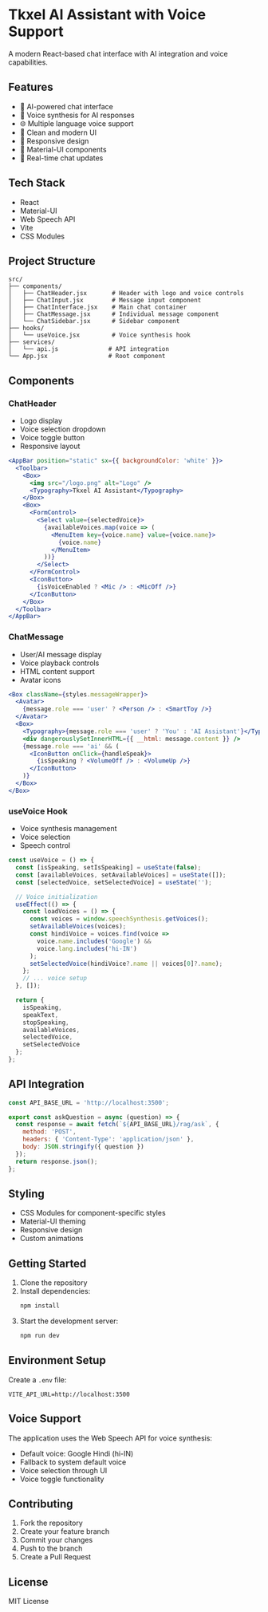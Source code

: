 # Tkxel AI Assistant with Voice Support

A modern React-based chat interface with AI integration and voice capabilities.

## Features

- 🤖 AI-powered chat interface
- 🎤 Voice synthesis for AI responses
- 🌐 Multiple language voice support
- 💬 Clean and modern UI
- 📱 Responsive design
- 🎨 Material-UI components
- 🔄 Real-time chat updates

## Tech Stack

- React
- Material-UI
- Web Speech API
- Vite
- CSS Modules

## Project Structure

```
src/
├── components/
│   ├── ChatHeader.jsx       # Header with logo and voice controls
│   ├── ChatInput.jsx        # Message input component
│   ├── ChatInterface.jsx    # Main chat container
│   ├── ChatMessage.jsx      # Individual message component
│   └── ChatSidebar.jsx      # Sidebar component
├── hooks/
│   └── useVoice.jsx         # Voice synthesis hook
├── services/
│   └── api.js              # API integration
└── App.jsx                 # Root component
```

## Components

### ChatHeader
- Logo display
- Voice selection dropdown
- Voice toggle button
- Responsive layout

```jsx
<AppBar position="static" sx={{ backgroundColor: 'white' }}>
  <Toolbar>
    <Box>
      <img src="/logo.png" alt="Logo" />
      <Typography>Tkxel AI Assistant</Typography>
    </Box>
    <Box>
      <FormControl>
        <Select value={selectedVoice}>
          {availableVoices.map(voice => (
            <MenuItem key={voice.name} value={voice.name}>
              {voice.name}
            </MenuItem>
          ))}
        </Select>
      </FormControl>
      <IconButton>
        {isVoiceEnabled ? <Mic /> : <MicOff />}
      </IconButton>
    </Box>
  </Toolbar>
</AppBar>
```

### ChatMessage
- User/AI message display
- Voice playback controls
- HTML content support
- Avatar icons

```jsx
<Box className={styles.messageWrapper}>
  <Avatar>
    {message.role === 'user' ? <Person /> : <SmartToy />}
  </Avatar>
  <Box>
    <Typography>{message.role === 'user' ? 'You' : 'AI Assistant'}</Typography>
    <div dangerouslySetInnerHTML={{ __html: message.content }} />
    {message.role === 'ai' && (
      <IconButton onClick={handleSpeak}>
        {isSpeaking ? <VolumeOff /> : <VolumeUp />}
      </IconButton>
    )}
  </Box>
</Box>
```

### useVoice Hook
- Voice synthesis management
- Voice selection
- Speech control

```jsx
const useVoice = () => {
  const [isSpeaking, setIsSpeaking] = useState(false);
  const [availableVoices, setAvailableVoices] = useState([]);
  const [selectedVoice, setSelectedVoice] = useState('');

  // Voice initialization
  useEffect(() => {
    const loadVoices = () => {
      const voices = window.speechSynthesis.getVoices();
      setAvailableVoices(voices);
      const hindiVoice = voices.find(voice => 
        voice.name.includes('Google') && 
        voice.lang.includes('hi-IN')
      );
      setSelectedVoice(hindiVoice?.name || voices[0]?.name);
    };
    // ... voice setup
  }, []);

  return {
    isSpeaking,
    speakText,
    stopSpeaking,
    availableVoices,
    selectedVoice,
    setSelectedVoice
  };
};
```

## API Integration

```javascript
const API_BASE_URL = 'http://localhost:3500';

export const askQuestion = async (question) => {
  const response = await fetch(`${API_BASE_URL}/rag/ask`, {
    method: 'POST',
    headers: { 'Content-Type': 'application/json' },
    body: JSON.stringify({ question })
  });
  return response.json();
};
```

## Styling

- CSS Modules for component-specific styles
- Material-UI theming
- Responsive design
- Custom animations

## Getting Started

1. Clone the repository
2. Install dependencies:
   ```bash
   npm install
   ```
3. Start the development server:
   ```bash
   npm run dev
   ```

## Environment Setup

Create a `.env` file:
```
VITE_API_URL=http://localhost:3500
```

## Voice Support

The application uses the Web Speech API for voice synthesis:
- Default voice: Google Hindi (hi-IN)
- Fallback to system default voice
- Voice selection through UI
- Voice toggle functionality

## Contributing

1. Fork the repository
2. Create your feature branch
3. Commit your changes
4. Push to the branch
5. Create a Pull Request

## License

MIT License
